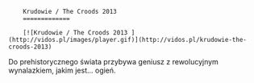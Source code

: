 
        Krudowie / The Croods 2013 
        =============
        
        [![Krudowie / The Croods 2013 ](http://vidos.pl/images/player.gif)](http://vidos.pl/krudowie-the-croods-2013)
        
        
 Do prehistorycznego świata przybywa geniusz z rewolucyjnym wynalazkiem, jakim jest... ogień.
    